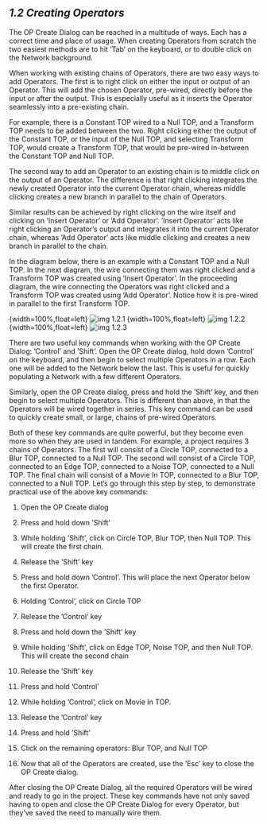 ## *1.2 Creating Operators*

The OP Create Dialog can be reached in a multitude of ways. Each has a correct time and place of usage. When creating Operators from scratch the two easiest methods are to hit ’Tab’ on the keyboard, or to double click on the Network background.

When working with existing chains of Operators, there are two easy ways to add Operators. The first is to right click on either the input or output of an Operator. This will add the chosen Operator, pre-wired, directly before the input or after the output. This is especially useful as it inserts the Operator seamlessly into a pre-existing chain.

For example, there is a Constant TOP wired to a Null TOP, and a Transform TOP needs to be added between the two. Right clicking either the output of the Constant TOP, or the input of the Null TOP, and selecting Transform TOP, would create a Transform TOP, that would be pre-wired in-between the Constant TOP and Null TOP.

The second way to add an Operator to an existing chain is to middle click on the output of an Operator. The difference is that right clicking integrates the newly created Operator into the current Operator chain, whereas middle clicking creates a new branch in parallel to the chain of Operators.

Similar results can be achieved by right clicking on the wire itself and clicking on ’Insert Operator’ or ’Add Operator’. ’Insert Operator’ acts like right clicking an Operator’s output and integrates it into the current Operator chain, whereas ’Add Operator’ acts like middle clicking and creates a new branch in parallel to the chain.

In the diagram below, there is an example with a Constant TOP and a Null TOP. In the next diagram, the wire connecting them was right clicked and a Transform TOP was created using ’Insert Operator’. In the proceeding diagram, the wire connecting the Operators was right clicked and a Transform TOP was created using ’Add Operator’. Notice how it is pre-wired in parallel to the first Transform TOP.

{width=100%,float=left}
![img 1.2.1](images/1.2/creating-operators-1.png)
{width=100%,float=left}
![img 1.2.2](images/1.2/creating-operators-2.png)
{width=100%,float=left}
![img 1.2.3](images/1.2/creating-operators-3.png)

There are two useful key commands when working with the OP Create Dialog: ’Control’ and ’Shift’. Open the OP Create dialog, hold down ’Control’ on the keyboard, and then begin to select multiple Operators in a row. Each one will be added to the Network below the last. This is useful for quickly populating a Network with a few different Operators.

Similarly, open the OP Create dialog, press and hold the ’Shift’ key, and then begin to select multiple Operators. This is different than above, in that the Operators will be wired together in series. This key command can be used to quickly create small, or large, chains of pre-wired Operators.

Both of these key commands are quite powerful, but they become even more so when they are used
in tandem. For example, a project requires 3 chains of Operators. The first will consist of a Circle TOP, connected to a Blur TOP, connected to a Null TOP. The second will consist of a Circle TOP, connected to an Edge TOP, connected to a Noise TOP, connected to a Null TOP. The final chain will consist of a Movie In TOP, connected to a Blur TOP, connected to a Null TOP. Let’s go through this step by step, to demonstrate practical use of the above key commands:

1. Open the OP Create dialog

2. Press and hold down ’Shift’

3. While holding ’Shift’, click on Circle TOP, Blur TOP, then Null TOP. This will create the first chain.

4. Release the ’Shift’ key

5. Press and hold down ’Control’. This will place the next Operator below the first Operator.

6. Holding ’Control’, click on Circle TOP

7. Release the ’Control’ key

8. Press and hold down the ’Shift’ key

9. While holding ’Shift’, click on Edge TOP, Noise TOP, and then Null TOP. This will create the second chain

10. Release the ’Shift’ key

11. Press and hold ’Control’

12. While holding ’Control’, click on Movie In TOP.

13. Release the ’Control’ key

14. Press and hold ’Shift’

15. Click on the remaining operators: Blur TOP, and Null TOP

16. Now that all of the Operators are created, use the ’Esc’ key to close the OP Create dialog.


After closing the OP Create Dialog, all the required Operators will be wired and ready to go in the project. These key commands have not only saved having to open and close the OP Create Dialog for every Operator, but they’ve saved the need to manually wire them.